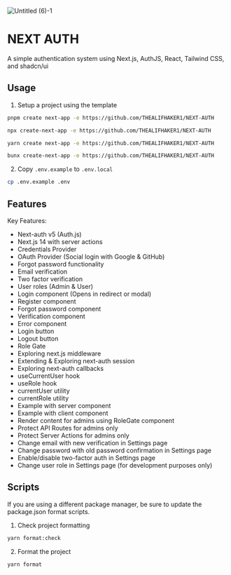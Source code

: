 ![Untitled (6)-1](https://github.com/THEALIFHAKER1/NEXT-AUTH/assets/56091627/04aebd9f-1464-4fe1-a233-e99d3240546d)

# NEXT AUTH

A simple authentication system using Next.js, AuthJS, React, Tailwind CSS, and shadcn/ui

## Usage

1. Setup a project using the template

```bash
pnpm create next-app -e https://github.com/THEALIFHAKER1/NEXT-AUTH
```

```bash
npx create-next-app -e https://github.com/THEALIFHAKER1/NEXT-AUTH
```

```bash
yarn create next-app -e https://github.com/THEALIFHAKER1/NEXT-AUTH
```

```bash
bunx create-next-app -e https://github.com/THEALIFHAKER1/NEXT-AUTH
```

2. Copy `.env.example` to `.env.local`

```bash
cp .env.example .env
```

## Features

Key Features:

-  Next-auth v5 (Auth.js)
-  Next.js 14 with server actions
-  Credentials Provider
-  OAuth Provider (Social login with Google & GitHub)
-  Forgot password functionality
-  Email verification
-  Two factor verification
-  User roles (Admin & User)
-  Login component (Opens in redirect or modal)
-  Register component
-  Forgot password component
-  Verification component
-  Error component
-  Login button
-  Logout button
-  Role Gate
-  Exploring next.js middleware
-  Extending & Exploring next-auth session
-  Exploring next-auth callbacks
-  useCurrentUser hook
-  useRole hook
-  currentUser utility
-  currentRole utility
-  Example with server component
-  Example with client component
-  Render content for admins using RoleGate component
-  Protect API Routes for admins only
-  Protect Server Actions for admins only
-  Change email with new verification in Settings page
-  Change password with old password confirmation in Settings page
-  Enable/disable two-factor auth in Settings page
-  Change user role in Settings page (for development purposes only)

## Scripts

If you are using a different package manager, be sure to update the package.json format scripts.

1. Check project formatting

```bash
yarn format:check
```

2. Format the project

```bash
yarn format
```
